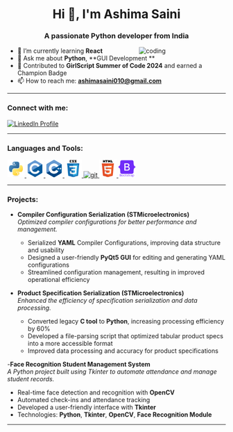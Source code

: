 <h1 align="center">Hi 👋, I'm Ashima Saini</h1>
<h3 align="center">A passionate Python developer from India</h3>

<img align="right" alt="coding" width="200" src="https://cdn.dribbble.com/users/1857592/screenshots/3848396/media/93cc6261bb36b6e11237ea64ecde6961.gif">

- 🌱 I’m currently learning **React**
- 💬 Ask me about **Python**, **GUI Development **
- 🏅 Contributed to **GirlScript Summer of Code 2024** and earned a Champion Badge
- 📫 How to reach me: **ashimasaini010@gmail.com**

---

<h3 align="left">Connect with me:</h3>
<p align="left">
<a href="https://www.linkedin.com/in/ashima-saini-b5a1b2232/" target="blank">
<img align="center" src="https://raw.githubusercontent.com/rahuldkjain/github-profile-readme-generator/master/src/images/icons/Social/linked-in-alt.svg" alt="LinkedIn Profile" height="30" width="40" /></a>
</p>

---

<h3 align="left">Languages and Tools:</h3>
<p align="left"> 
  <a href="https://www.python.org" target="_blank" rel="noreferrer"> 
    <img src="https://raw.githubusercontent.com/devicons/devicon/master/icons/python/python-original.svg" alt="python" width="40" height="40"/> 
  </a> 
  <a href="https://www.cprogramming.com/" target="_blank" rel="noreferrer"> 
    <img src="https://raw.githubusercontent.com/devicons/devicon/master/icons/c/c-original.svg" alt="c" width="40" height="40"/> 
  </a> 
  <a href="https://www.w3schools.com/cpp/" target="_blank" rel="noreferrer"> 
    <img src="https://raw.githubusercontent.com/devicons/devicon/master/icons/cplusplus/cplusplus-original.svg" alt="cplusplus" width="40" height="40"/> 
  </a> 
  <a href="https://www.w3schools.com/css/" target="_blank" rel="noreferrer"> 
    <img src="https://raw.githubusercontent.com/devicons/devicon/master/icons/css3/css3-original-wordmark.svg" alt="css3" width="40" height="40"/> 
  </a> 
  <a href="https://git-scm.com/" target="_blank" rel="noreferrer"> 
    <img src="https://www.vectorlogo.zone/logos/git-scm/git-scm-icon.svg" alt="git" width="40" height="40"/> 
  </a> 
  <a href="https://www.w3.org/html/" target="_blank" rel="noreferrer"> 
    <img src="https://raw.githubusercontent.com/devicons/devicon/master/icons/html5/html5-original-wordmark.svg" alt="html5" width="40" height="40"/> 
  </a> 
  <a href="https://www.getbootstrap.com" target="_blank" rel="noreferrer"> 
    <img src="https://raw.githubusercontent.com/devicons/devicon/master/icons/bootstrap/bootstrap-plain-wordmark.svg" alt="bootstrap" width="40" height="40"/> 
  </a>
</p>

---

<h3 align="left">Projects:</h3>

- **Compiler Configuration Serialization (STMicroelectronics)**  
  *Optimized compiler configurations for better performance and management.*  
  - Serialized **YAML** Compiler Configurations, improving data structure and usability  
  - Designed a user-friendly **PyQt5 GUI** for editing and generating YAML configurations  
  - Streamlined configuration management, resulting in improved operational efficiency  

- **Product Specification Serialization (STMicroelectronics)**  
  *Enhanced the efficiency of specification serialization and data processing.*  
  - Converted legacy **C tool** to **Python**, increasing processing efficiency by 60%  
  - Developed a file-parsing script that optimized tabular product specs into a more accessible format  
  - Improved data processing and accuracy for product specifications
    
-**Face Recognition Student Management System**  
  *A Python project built using Tkinter to automate attendance and manage student records.*  
  - Real-time face detection and recognition with **OpenCV**  
  - Automated check-ins and attendance tracking  
  - Developed a user-friendly interface with **Tkinter**  
  - Technologies: **Python**, **Tkinter**, **OpenCV**, **Face Recognition Module**

---
